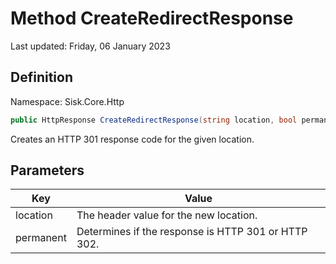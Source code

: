 # Method CreateRedirectResponse
Last updated: Friday, 06 January 2023

## Definition
Namespace: Sisk.Core.Http

```csharp
public HttpResponse CreateRedirectResponse(string location, bool permanent)
```

Creates an HTTP 301 response code for the given location.

## Parameters

| Key | Value |
| --- | --- |
| location | The header value for the new location. | 
| permanent | Determines if the response is HTTP 301 or HTTP 302. | 

